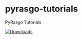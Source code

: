 # pyrasgo-tutorials
PyRasgo Tutorials

[![Downloads](https://static.pepy.tech/personalized-badge/pyrasgo?period=month&units=international_system&left_color=black&right_color=orange&left_text=Downloads)](https://pepy.tech/project/pyrasgo)
